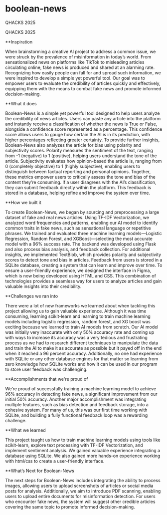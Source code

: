 # boolean-news
 QHACKS 2025

QHACKS 2025

**Inspiration

When brainstorming a creative AI project to address a common issue, we were struck by the prevalence of misinformation in today’s world. From sensationalized news on platforms like TikTok to misleading articles circulating online, fake news is produced and shared at an alarming rate. Recognizing how easily people can fall for and spread such information, we were inspired to develop a simple yet powerful tool. Our goal was to empower users to evaluate the credibility of articles quickly and effectively, equipping them with the means to combat fake news and promote informed decision-making.

**What it does

Boolean-News is a simple yet powerful tool designed to help users analyze the credibility of news articles. Users can paste any article into the platform and instantly receive a classification of whether the news is True or False, alongside a confidence score represented as a percentage. This confidence score allows users to gauge how certain the AI is in its prediction, with higher percentages reflecting greater certainty. To provide further insights, Boolean-News also analyzes the article for bias using polarity and subjectivity scores. Polarity measures the sentiment of the text, ranging from -1 (negative) to 1 (positive), helping users understand the tone of the article. Subjectivity evaluates how opinion-based the article is, ranging from 0 (completely objective) to 1 (highly subjective), enabling users to distinguish between factual reporting and personal opinions. Together, these metrics empower users to critically assess the tone and bias of the content they’re consuming. If a user disagrees with the AI’s classification, they can submit feedback directly within the platform. This feedback is stored in a database, helping refine and improve the system over time.

**How we built it

To create Boolean-News, we began by sourcing and preprocessing a large dataset of fake and real news articles. Using TF-IDF Vectorization, we analyzed word frequencies and patterns, enabling our AI model to identify common traits in fake news, such as sensational language or repetitive phrases. We trained and evaluated three machine learning models—Logistic Regression, Random Forest, and XGBoost—selecting the most accurate model with a 96% success rate. The backend was developed using Flask and also process bias analysis, and feedback collection. For additional insights, we implemented TextBlob, which provides polarity and subjectivity scores to detect tone and bias in articles. Feedback from users is stored in a SQLite database, creating a system that can learn and improve over time. To ensure a user-friendly experience, we designed the interface in Figma, which is now being developed using HTML and CSS. This combination of technologies provides a seamless way for users to analyze articles and gain valuable insights into their credibility.

**Challenges we ran into

There were a lot of new frameworks we learned about when tackling this project allowing us to gain valuable experience. Although it was time consuming, learning scikit-learn and learning to train machine learning models including logistic regression, random forest, and XG boost was exciting because we learned to train AI models from scratch. Our AI model was initially very inaccurate with only 50% accuracy rate and coming up with ways to increase its accuracy was a very tedious and frustrating process as we had to research different techniques to manipulate the data and train the AI to make it as accurate as possible but it payed off in the end when it reached a 96 percent accuracy. Additionally, no one had experience with SQLite or any other database engines for that matter so learning from zero knowledge how SQLite works and how it can be used in our program to store user feedback was challenging.

**Accomplishments that we're proud of

We’re proud of successfully training a machine learning model to achieve 96% accuracy in detecting fake news, a significant improvement from our initial 50% accuracy. Another major accomplishment was integrating multiple features, such as bias detection and feedback storage, into a cohesive system. For many of us, this was our first time working with SQLite, and building a fully functional feedback loop was a rewarding challenge.

**What we learned

This project taught us how to train machine learning models using tools like scikit-learn, explore text processing with TF-IDF Vectorization, and implement sentiment analysis. We gained valuable experience integrating a database using SQLite. We also gained more hands-on experience working with html/css to create a user-friendly interface.

**What’s Next for Boolean-News

The next steps for Boolean-News includes integrating the ability to process images, allowing users to upload screenshots of articles or social media posts for analysis. Additionally, we aim to introduce PDF scanning, enabling users to upload entire documents for misinformation detection. For users who encounter fake news, the system will suggest other credible articles covering the same topic to promote informed decision-making.
